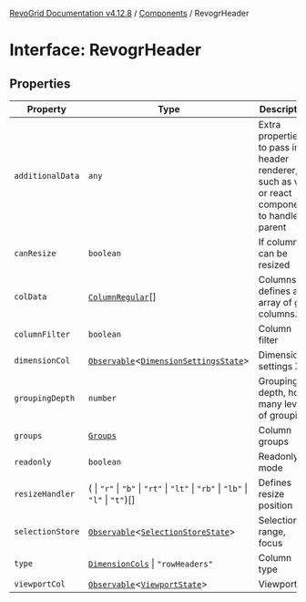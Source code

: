 [RevoGrid Documentation v4.12.8](README.md) / [Components](Namespace.Components.md) / RevogrHeader

# Interface: RevogrHeader

## Properties

| Property | Type | Description | Defined in |
| ------ | ------ | ------ | ------ |
| `additionalData` | `any` | Extra properties to pass into header renderer, such as vue or react components to handle parent | [src/components.d.ts:494](https://github.com/revolist/revogrid/blob/c3ca1940d3bbc95c0549378ff25b8d267352be31/src/components.d.ts#L494) |
| `canResize` | `boolean` | If columns can be resized | [src/components.d.ts:498](https://github.com/revolist/revogrid/blob/c3ca1940d3bbc95c0549378ff25b8d267352be31/src/components.d.ts#L498) |
| `colData` | [`ColumnRegular`](Interface.ColumnRegular.md)[] | Columns - defines an array of grid columns. | [src/components.d.ts:502](https://github.com/revolist/revogrid/blob/c3ca1940d3bbc95c0549378ff25b8d267352be31/src/components.d.ts#L502) |
| `columnFilter` | `boolean` | Column filter | [src/components.d.ts:506](https://github.com/revolist/revogrid/blob/c3ca1940d3bbc95c0549378ff25b8d267352be31/src/components.d.ts#L506) |
| `dimensionCol` | [`Observable`](TypeAlias.Observable.md)\<[`DimensionSettingsState`](Interface.DimensionSettingsState.md)\> | Dimension settings X | [src/components.d.ts:510](https://github.com/revolist/revogrid/blob/c3ca1940d3bbc95c0549378ff25b8d267352be31/src/components.d.ts#L510) |
| `groupingDepth` | `number` | Grouping depth, how many levels of grouping | [src/components.d.ts:514](https://github.com/revolist/revogrid/blob/c3ca1940d3bbc95c0549378ff25b8d267352be31/src/components.d.ts#L514) |
| `groups` | [`Groups`](TypeAlias.Groups.md) | Column groups | [src/components.d.ts:518](https://github.com/revolist/revogrid/blob/c3ca1940d3bbc95c0549378ff25b8d267352be31/src/components.d.ts#L518) |
| `readonly` | `boolean` | Readonly mode | [src/components.d.ts:522](https://github.com/revolist/revogrid/blob/c3ca1940d3bbc95c0549378ff25b8d267352be31/src/components.d.ts#L522) |
| `resizeHandler` | ( \| `"r"` \| `"b"` \| `"rt"` \| `"lt"` \| `"rb"` \| `"lb"` \| `"l"` \| `"t"`)[] | Defines resize position | [src/components.d.ts:526](https://github.com/revolist/revogrid/blob/c3ca1940d3bbc95c0549378ff25b8d267352be31/src/components.d.ts#L526) |
| `selectionStore` | [`Observable`](TypeAlias.Observable.md)\<[`SelectionStoreState`](TypeAlias.SelectionStoreState.md)\> | Selection, range, focus | [src/components.d.ts:530](https://github.com/revolist/revogrid/blob/c3ca1940d3bbc95c0549378ff25b8d267352be31/src/components.d.ts#L530) |
| `type` | [`DimensionCols`](TypeAlias.DimensionCols.md) \| `"rowHeaders"` | Column type | [src/components.d.ts:534](https://github.com/revolist/revogrid/blob/c3ca1940d3bbc95c0549378ff25b8d267352be31/src/components.d.ts#L534) |
| `viewportCol` | [`Observable`](TypeAlias.Observable.md)\<[`ViewportState`](Interface.ViewportState.md)\> | Viewport X | [src/components.d.ts:538](https://github.com/revolist/revogrid/blob/c3ca1940d3bbc95c0549378ff25b8d267352be31/src/components.d.ts#L538) |
